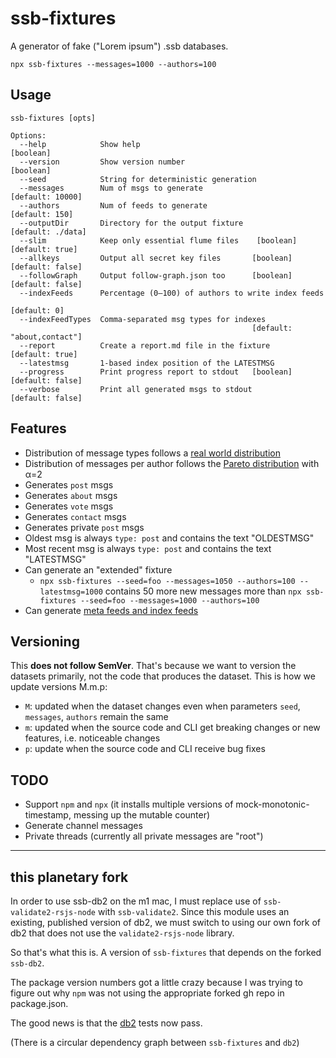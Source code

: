 <!--
SPDX-FileCopyrightText: 2021 Andre 'Staltz' Medeiros

SPDX-License-Identifier: CC0-1.0
-->

# ssb-fixtures

A generator of fake ("Lorem ipsum") .ssb databases.

```
npx ssb-fixtures --messages=1000 --authors=100
```

## Usage

```
ssb-fixtures [opts]

Options:
  --help            Show help                                          [boolean]
  --version         Show version number                                [boolean]
  --seed            String for deterministic generation
  --messages        Num of msgs to generate                     [default: 10000]
  --authors         Num of feeds to generate                      [default: 150]
  --outputDir       Directory for the output fixture           [default: ./data]
  --slim            Keep only essential flume files    [boolean] [default: true]
  --allkeys         Output all secret key files       [boolean] [default: false]
  --followGraph     Output follow-graph.json too      [boolean] [default: false]
  --indexFeeds      Percentage (0–100) of authors to write index feeds
                                                                    [default: 0]
  --indexFeedTypes  Comma-separated msg types for indexes
                                                      [default: "about,contact"]
  --report          Create a report.md file in the fixture       [default: true]
  --latestmsg       1-based index position of the LATESTMSG
  --progress        Print progress report to stdout   [boolean] [default: false]
  --verbose         Print all generated msgs to stdout          [default: false]
```

## Features

- Distribution of message types follows a [real world distribution](https://github.com/arj03/ssb-new-format#message-types)
- Distribution of messages per author follows the [Pareto distribution](https://en.wikipedia.org/wiki/Pareto_distribution) with α=2
- Generates `post` msgs
- Generates `about` msgs
- Generates `vote` msgs
- Generates `contact` msgs
- Generates private `post` msgs
- Oldest msg is always `type: post` and contains the text "OLDESTMSG"
- Most recent msg is always `type: post` and contains the text "LATESTMSG"
- Can generate an "extended" fixture
  - `npx ssb-fixtures --seed=foo --messages=1050 --authors=100 --latestmsg=1000` contains 50 more new messages more than `npx ssb-fixtures --seed=foo --messages=1000 --authors=100`
- Can generate [meta feeds and index feeds](https://github.com/ssb-ngi-pointer/ssb-secure-partial-replication-spec)

## Versioning

This **does not follow SemVer**. That's because we want to version the datasets primarily, not the code that produces the dataset. This is how we update versions M.m.p:

- `M`: updated when the dataset changes even when parameters `seed`, `messages`, `authors` remain the same
- `m`: updated when the source code and CLI get breaking changes or new features, i.e. noticeable changes
- `p`: update when the source code and CLI receive bug fixes

## TODO

- Support `npm` and `npx` (it installs multiple versions of mock-monotonic-timestamp, messing up the mutable counter)
- Generate channel messages
- Private threads (currently all private messages are "root")

---------------------------------

## this planetary fork
In order to use ssb-db2 on the m1 mac, I must replace use of
`ssb-validate2-rsjs-node` with `ssb-validate2`. Since this module uses an
existing, published version of db2, we must switch to using our own fork of db2 that does not use the `validate2-rsjs-node` library.

So that's what this is. A version of `ssb-fixtures` that depends on the
forked `ssb-db2`.

The package version numbers got a little crazy because I was trying to figure out why `npm` was not using the appropriate forked gh repo in package.json.

The good news is that the [db2](https://github.com/planetary-social/ssb-db2) tests now pass.

(There is a circular dependency graph between `ssb-fixtures` and `db2`)


